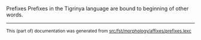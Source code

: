 Prefixes
Prefixes in the Tigrinya language are bound to beginning of other words.

* * *

<small>This (part of) documentation was generated from [src/fst/morphology/affixes/prefixes.lexc](https://github.com/giellalt/lang-tir/blob/main/src/fst/morphology/affixes/prefixes.lexc)</small>

